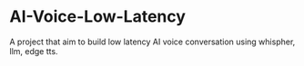 # AI-Voice-Low-Latency
A project that aim to build low latency AI voice conversation using whispher, llm, edge tts.
